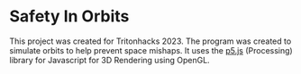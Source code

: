 # Safety In Orbits
This project was created for Tritonhacks 2023. The program was created to simulate orbits to help prevent space mishaps. It uses the <a href='https://p5js.org/'>p5.js<a/> (Processing) library for Javascript for 3D Rendering using OpenGL.
